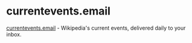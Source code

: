 # currentevents.email

[currentevents.email](https://currentevents.email) -  Wikipedia's current events, delivered daily to your inbox. 